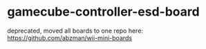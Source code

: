 # gamecube-controller-esd-board

deprecated, moved all boards to one repo here: https://github.com/abzman/wii-mini-boards